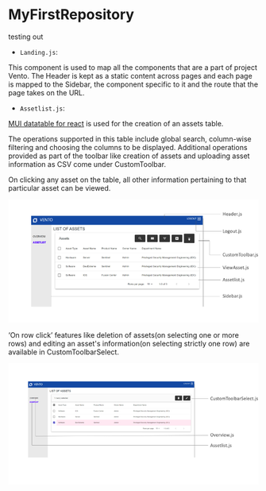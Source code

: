 # MyFirstRepository
testing out

- `Landing.js`:

This component is used to map all the components that are a part of project Vento. The Header is kept as a static content across pages and each page is mapped to the Sidebar, the component specific to it and the route that the page takes on the URL.
 
- `Assetlist.js`:

[MUI datatable for react](https://github.com/gregnb/mui-datatables) is used for the creation of an assets table. 

The operations supported in this table include global search, column-wise filtering and choosing the columns to be displayed. Additional operations provided as part of the toolbar like creation of assets and uploading asset information as CSV come under CustomToolbar.

On clicking any asset on the table, all other information pertaining to that particular asset can be viewed.


 ![image](/sample/assetlist.png "assetlist")


‘On row click’ features like deletion of assets(on selecting one or more rows) and editing an asset's information(on selecting strictly one row) are available in CustomToolbarSelect.

![image](/sample/editDelete.png "editDelete")